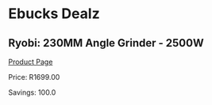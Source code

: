 
# Ebucks Dealz
## Ryobi: 230MM Angle Grinder - 2500W
[Product Page](https://www.ebucks.com/web/shop/productSelected.do?prodId=315083672&catId=717342768)

Price: R1699.00

Savings: 100.0


	